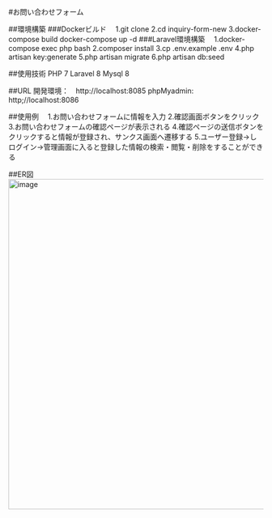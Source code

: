 #お問い合わせフォーム

##環境構築
###Dockerビルド
　1.git clone 
  2.cd inquiry-form-new
  3.docker-compose build
    docker-compose up -d
###Laravel環境構築
　1.docker-compose exec php bash
  2.composer install
  3.cp .env.example .env
  4.php artisan key:generate
  5.php artisan migrate
  6.php artisan db:seed

##使用技術
 PHP 7
 Laravel 8
 Mysql 8

##URL
 開発環境：　http://localhost:8085
 phpMyadmin: http;//localhost:8086

 ##使用例
 　1.お問い合わせフォームに情報を入力
   2.確認画面ボタンをクリック
   3.お問い合わせフォームの確認ページが表示される
   4.確認ページの送信ボタンをクリックすると情報が登録され、サンクス画面へ遷移する
   5.ユーザー登録→しログイン→管理画面に入ると登録した情報の検索・閲覧・削除をすることができる

 ##ER図
 <img width="875" height="653" alt="image" src="https://github.com/user-attachments/assets/0afbf61c-3bb1-42e6-bf7a-247cb9e49378" />


